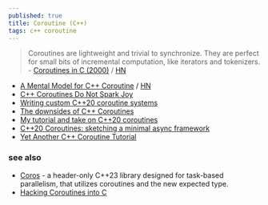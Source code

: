 ```yaml
---
published: true
title: Coroutine (C++)
tags: c++ coroutine
---
```

> Coroutines are lightweight and trivial to synchronize. They are perfect for small bits of incremental computation, like iterators and tokenizers.  - [	Coroutines in C (2000)](https://www.chiark.greenend.org.uk/~sgtatham/coroutines.html) / [HN](https://news.ycombinator.com/item?id=39502276)

- [A Mental Model for C++ Coroutine](https://uvdn7.github.io/cpp-coro/) / [HN](https://news.ycombinator.com/item?id=44534809)
- [C++ Coroutines Do Not Spark Joy](https://probablydance.com/2021/10/31/c-coroutines-do-not-spark-joy/)
- [Writing custom C++20 coroutine systems](https://www.chiark.greenend.org.uk/~sgtatham/quasiblog/coroutines-c++20/)
- [The downsides of C++ Coroutines](https://reductor.dev/cpp/2023/08/10/the-downsides-of-coroutines.html)
- [My tutorial and take on C++20 coroutines](https://www.scs.stanford.edu/~dm/blog/c++-coroutines.html)
- [C++20 Coroutines: sketching a minimal async framework](https://www.jeremyong.com/cpp/2021/01/04/cpp20-coroutines-a-minimal-async-framework/)
- [Yet Another C++ Coroutine Tutorial](https://theshoemaker.de/posts/yet-another-cpp-coroutine-tutorial)

### see also
- [Coros](https://news.ycombinator.com/item?id=41647025) - a header-only C++23 library designed for task-based parallelism, that utilizes coroutines and the new expected type.
- [	Hacking Coroutines into C](https://news.ycombinator.com/item?id=44546640)
